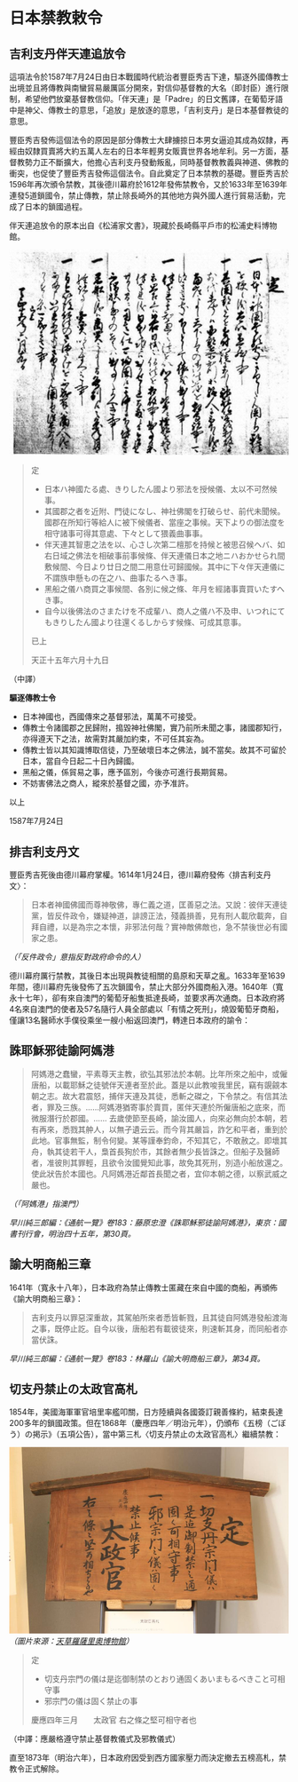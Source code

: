 # 日本禁教敕令

## 吉利支丹伴天連追放令

這項法令於1587年7月24日由日本戰國時代統治者豐臣秀吉下達，驅逐外國傳教士出境並且將傳教與南蠻貿易嚴厲區分開來，對信仰基督教的大名（即封臣）進行限制，希望他們放棄基督教信仰。「伴天連」是「Padre」的日文舊譯，在葡萄牙語中是神父、傳教士的意思，「追放」是放逐的意思，「吉利支丹」是日本基督教徒的意思。

豐臣秀吉發佈這個法令的原因是部分傳教士大肆擄掠日本男女逼迫其成為奴隸，再經由奴隸買賣將大約五萬人左右的日本年輕男女販賣世界各地牟利。另一方面，基督教勢力正不斷擴大，他擔心吉利支丹發動叛亂，同時基督教教義與神道、佛教的衝突，也促使了豐臣秀吉發佈這個法令。自此奠定了日本禁教的基礎。豐臣秀吉於1596年再次頒令禁教，其後德川幕府於1612年發佈禁教令，又於1633年至1639年連發5道鎖國令，禁止傳教，禁止除長崎外的其他地方與外國人進行貿易活動，完成了日本的鎖國過程。

伴天連追放令的原本出自《松浦家文書》，現藏於長崎縣平戶市的松浦史料博物館。

![吉利支丹伴天連追放令](hideyoshi.jpg)

> 定
> 
> - 日本ハ神國たる處、きりしたん國より邪法を授候儀、太以不可然候事。
> - 其國郡之者を近附、門徒になし、神社佛閣を打破らせ、前代未聞候。國郡在所知行等給人に被下候儀者、當座之事候。天下よりの御法度を相守諸事可得其意處、下々として猥義曲事事。
> - 伴天連其智恵之法を以、心さし次第二檀那を持候と被思召候ヘバ、如右日域之佛法を相破事前事候條、伴天連儀日本之地ニハおかせられ間敷候間、今日より廿日之間二用意仕可歸國候。其中に下々伴天連儀に不謂族申懸もの在之ハ、曲事たるへき事。
> - 黑船之儀ハ商買之事候間、各別に候之條、年月を經諸事賣買いたすへき事。
> - 自今以後佛法のさまたけを不成輩ハ、商人之儀ハ不及申、いつれにてもきりしたん國より往還くるしからす候條、可成其意事。
> 
> 已上
> 
> 天正十五年六月十九日

（中譯）

**驅逐傳教士令**

- 日本神國也，西國傳來之基督邪法，萬萬不可接受。
- 傳教士令諸國郡之民歸附，搗毀神社佛閣，實乃前所未聞之事，諸國郡知行，亦得遵天下之法，故需對其嚴加約束，不可任其妄為。
- 傳教士皆以其知識博取信徒，乃至破壞日本之佛法，誠不當矣。故其不可留於日本，當自今日起二十日內歸國。
- 黑船之儀，係貿易之事，應予區別，今後亦可進行長期貿易。
- 不妨害佛法之商人，縱來於基督之國，亦予准許。

以上

1587年7月24日

## 排吉利支丹文

豐臣秀吉死後由德川幕府掌權。1614年1月24日，德川幕府發佈〈排吉利支丹文〉：

> 日本者神國佛國而尊神敬佛，專仁義之道，匡善惡之法。又說：彼伴天連徒黨，皆反件政令，嫌疑神道，誹謗正法，殘義損善，見有刑人載欣載奔，自拜自禮，以是為宗之本懷，非邪法何哉？實神敵佛敵也，急不禁後世必有國家之患。

*（「反件政令」意指反對政府命令的人）*

德川幕府厲行禁教，其後日本出現與教徒相關的島原和天草之亂。1633年至1639年間，德川幕府先後發佈了五次鎖國令，禁止大部分外國商船入港。1640年（寬永十七年），卻有來自澳門的葡萄牙船隻抵達長崎，並要求再次通商。日本政府將4名來自澳門的使者及57名隨行人員全部處以「有情之死刑」，燒毀葡萄牙商船，僅讓13名醫師水手僕役乘坐一艘小船返回澳門，轉達日本政府的諭令：

## 誅耶穌邪徒諭阿媽港

> 阿媽港之蠢蠻，平素尊天主教，欲弘其邪法於本朝。比年所來之船中，或僱唐船，以載耶穌之徒號伴天連者至於此。蓋是以此教唆我里民，竊有覬覦本朝之志。故大君震怒，捕伴天連及其徒，悉斬之磔之，下令禁之。有信其法者，罪及三族。……阿媽港猶寄事於賣買，匿伴天連於所僱唐船之底來，而微服潛行於郡國。……
去歲使節至長崎，諭汝國人，向來必無向於本朝，若有再來，悉戮其舯人，以無孑遺云云。而今背其嚴旨，詐乞和平者，重到於此地。官事無監，制令何變。某等謹奉鈞命，不知其它，不敢赦之。即壞其舟，執其徒若干人，梟首長狥於市，其餘者無少長皆誅之。但船子及醫師者，准彼則其罪輕，且欲令汝國覺知此事，故免其死刑，別造小船放還之。使此狀告於本國也。凡阿媽港近鄰首長聞之者，宜仰本朝之德，以察武威之嚴也。

*（「阿媽港」指澳門）*

*早川純三郎編：《通航一覽》卷183：藤原忠澄《誅耶穌邪徒諭阿媽港》，東京：國書刊行會，明治四十五年，第30頁。*

## 諭大明商船三章

1641年（寬永十八年），日本政府為禁止傳教士匿藏在來自中國的商船，再頒佈《諭大明商船三章》：

> 吉利支丹以罪惡深重故，其駕舶所來者悉皆斬戮，且其徒自阿媽港發船渡海之事，既停止訖。自今以後，唐船若有載彼徒來，則速斬其身，而同船者亦當伏誅。

*早川純三郎編：《通航一覽》卷183：林羅山《諭大明商船三章》，第34頁。*

## 切支丹禁止の太政官高札

1854年，美國海軍軍官培里率艦叩關，日方陸續與各國簽訂親善條約，結束長達200多年的鎖國政策。但在1868年（慶應四年／明治元年），仍頒布《五榜（ごぼう）の掲示》（五項公告），當中第三札〈切支丹禁止の太政官高札〉繼續禁教：

![太政官高札](hideyoshi2.jpg)  
*（圖片來源：[天草羅薩里奧博物館](http://hp.amakusa-web.jp/a0784/Oshirase/Pub/Shosai.aspx?AUNo=6822&Pg=1&St=0&OsNo=102)）*

> 定
> 　
>  - 切支丹宗門の儀は是迄御制禁のとおり通固くあいまもるべきこと可相守事
>  - 邪宗門の儀は固く禁止の事
> 
> 慶應四年三月　　太政官
> 右之條之堅可相守者也

（中譯：應嚴格遵守禁止基督教儀式及邪教儀式）

直至1873年（明治六年），日本政府因受到西方國家壓力而決定撤去五榜高札，禁教令正式解除。
